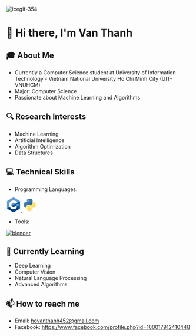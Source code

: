 
![icegif-354](https://github.com/user-attachments/assets/fea84927-849f-4e7d-a9d8-86733e28f887)



# 👋 Hi there, I'm Van Thanh


## 🎓 About Me
- Currently a Computer Science student at University of Information Technology - Vietnam National University Ho Chi Minh City (UIT-VNUHCM)
- Major: Computer Science
- Passionate about Machine Learning and Algorithms

## 🔍 Research Interests
- Machine Learning
- Artificial Intelligence
- Algorithm Optimization
- Data Structures

## 💻 Technical Skills

- Programming Languages:
<p align="left"> <a href="https://www.blender.org/" target="_blank" rel="noreferrer">  </a> <a href="https://www.w3schools.com/cpp/" target="_blank" rel="noreferrer"> <img src="https://raw.githubusercontent.com/devicons/devicon/master/icons/cplusplus/cplusplus-original.svg" alt="cplusplus" width="40" height="40"/> </a> <a href="https://www.w3schools.com/css/" target="_blank" rel="noreferrer">  <a href="https://www.python.org" target="_blank" rel="noreferrer"> <img src="https://raw.githubusercontent.com/devicons/devicon/master/icons/python/python-original.svg" alt="python" width="40" height="40"/> </a> </p>
  
- Tools:
  
<p align="left"> <a href="https://www.blender.org/" target="_blank" rel="noreferrer"> <img src="https://download.blender.org/branding/community/blender_community_badge_white.svg" alt="blender" width="40" height="40"/> </a> </p>


## 🌱 Currently Learning
- Deep Learning
- Computer Vision
- Natural Language Processing
- Advanced Algorithms

## 📫 How to reach me
- Email: hovanthanh452@gmail.com
- Facebook: https://www.facebook.com/profile.php?id=100017912410448
